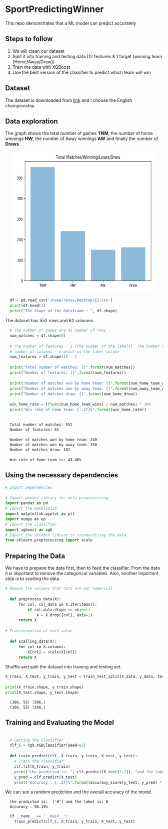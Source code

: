 # SportPredictingWinner

This repo demonstrates that a ML model can predict accurately


## Steps to follow

  1. We will clean our dataset
  2. Split it into training and testing data (12 features & 1 target (winning team           (Home/Away/Draw))
  3. Train the data with XGBoost 
  4. Use the best version of the classifier to predict which team will win
  
  
## Dataset 

The dataset is downloaded from [link](http://football-data.co.uk/data.php) and I choose the English championship.  

## Data exploration
  
The graph shows the total number of games **TNM**, the number of home winnings **HW**, the number of Away winnings **AW** and finally the number of **Draws**.
  
<p align="center"> 
<img src="https://github.com/BardisRenos/SportPredictingWinner/blob/master/myplot.png" width="450" height="450" style=centerme>
</p>

```python
  df = pd.read_csv('/home/renos/Desktop/E1.csv')
  print(df.head())
  print("The shape of the dataframe : ", df.shape)
```
The dataset has 552 rows and 62 columns.

```python
  # The number of games are as number of rows
  num_matches = df.shape[0]
  
  # The number of features - 1 (the number of the labels). The number of features are the 
  # number of columns - 1 which is the label column
  num_features = df.shape[1] - 1
  
  print("Total number of matches: {}".format(num_matches))
  print("Number of features: {}".format(num_features))
  
  print("Number of matches won by home team: {}".format(num_home_team_wins))
  print("Number of matches won by away team: {}".format(num_away_team_wins))
  print("Number of matches draw: {}".format(num_home_drew))
  
  win_home_rate = (float(num_home_team_wins) / num_matches) * 100
  print("Win rate of home team: {:.2f}%".format(win_home_rate))
  
```

```text
  Total number of matches: 552
  Number of features: 61
  
  Number of matches won by home team: 240
  Number of matches won by away team: 150
  Number of matches draw: 162
  
  Win rate of home team is: 43.48%

```

  
## Using the necessary dependencies

```python
# Import Dependencies

# Import pandas library for data preprocessing
import pandas as pd
# Import the matplotlib 
import matplotlib.pyplot as plt
import numpy as np
# Import the classifier
import xgboost as xgb
# Import the sklearn library to standardising the data.
from sklearn.preprocessing import scale

```
 
## Preparing the Data

We have to prepaire the data first, then to feed the classifier. From the data it is important to remove the categorical variables. Also, another important step is to scalling the data.

```python
# Remove the columns that data are not numerical

  def preprocess_data(X):
      for col, col_data in X.iteritems():
          if col_data.dtype == object:
              X = X.drop([col], axis=1)
      return X

# Transformation of each value

  def scalling_data(X):
      for col in X.columns:
          X[col] = scale(X[col])
      return X

```

Shuffle and split the dataset into training and testing set.
```python
X_train, X_test, y_train, y_test = train_test_split(X_data, y_data, test_size=0.3, random_state=2)

print(X_train.shape, y_train.shape)
print(X_test.shape, y_test.shape)
```

```text
  (386, 55) (386,)
  (166, 55) (166,)
```

## Training and Evaluating the Model

```python

  # Setting the classifier
  clf_C = xgb.XGBClassifier(seed=82)

  def train_predict(clf, X_train, y_train, X_test, y_test):
    # Train the classifier
    clf.fit(X_train, y_train)
    print("the predicted is: ", clf.predict(X_test[1:2]), "and the label is:", str(y_test[1:2]).split("    ")[1])
    y_pred = clf.predict(X_test)
    print("Accuracy : {:.2f}%".format(accuracy_score(y_test, y_pred) * 100))

```

We can see a random prediction and the overall accuracy of the model.

```text
  the predicted is:  ['H'] and the label is: H
  Accuracy : 98.19%
```

```python
  if __name__ == '__main__':
    train_predict(clf_C, X_train, y_train, X_test, y_test)

```


